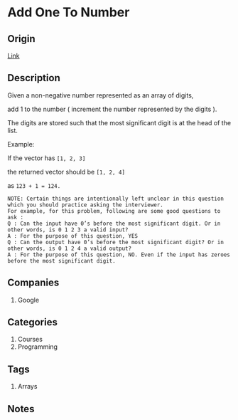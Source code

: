 # Add One To Number

## Origin

[Link](https://www.interviewbit.com/problems/add-one-to-number/)

## Description

Given a non-negative number represented as an array of digits,

add 1 to the number ( increment the number represented by the digits ).

The digits are stored such that the most significant digit is at the head of the list.

Example:

If the vector has `[1, 2, 3]`

the returned vector should be `[1, 2, 4]`

as `123 + 1 = 124.`

```text
NOTE: Certain things are intentionally left unclear in this question which you should practice asking the interviewer.
For example, for this problem, following are some good questions to ask :
Q : Can the input have 0’s before the most significant digit. Or in other words, is 0 1 2 3 a valid input?
A : For the purpose of this question, YES
Q : Can the output have 0’s before the most significant digit? Or in other words, is 0 1 2 4 a valid output?
A : For the purpose of this question, NO. Even if the input has zeroes before the most significant digit.
```

## Companies

1. Google

## Categories

1. Courses
1. Programming

## Tags

1. Arrays

## Notes